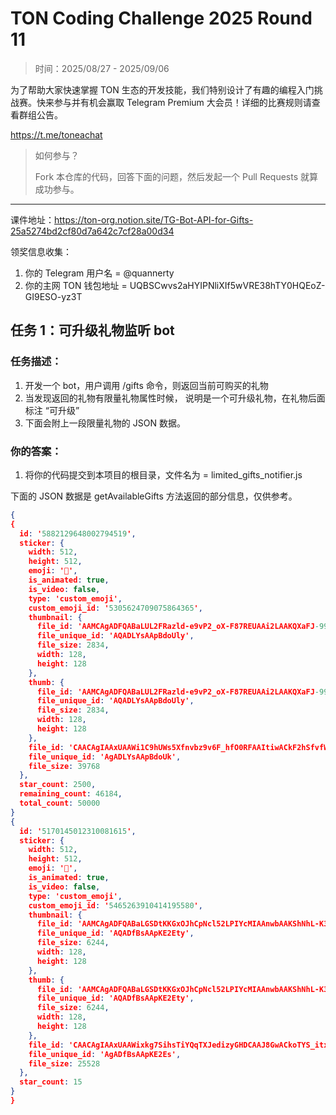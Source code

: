 # TON Coding Challenge 2025 Round 11

> 时间：2025/08/27 - 2025/09/06

为了帮助大家快速掌握 TON 生态的开发技能，我们特别设计了有趣的编程入门挑战赛。快来参与并有机会赢取 Telegram Premium 大会员！详细的比赛规则请查看群组公告。

https://t.me/toneachat

> 如何参与？
>
> Fork 本仓库的代码，回答下面的问题，然后发起一个 Pull Requests 就算成功参与。

---

课件地址：https://ton-org.notion.site/TG-Bot-API-for-Gifts-25a5274bd2cf80d7a642c7cf28a00d34

领奖信息收集：
1. 你的 Telegram 用户名 = @quannerty
2. 你的主网 TON 钱包地址 = UQBSCwvs2aHYIPNliXIf5wVRE38hTY0HQEoZ-GI9ESO-yz3T

## 任务 1：可升级礼物监听 bot 
### 任务描述：

1. 开发一个 bot，用户调用 /gifts 命令，则返回当前可购买的礼物
2. 当发现返回的礼物有限量礼物属性时候， 说明是一个可升级礼物，在礼物后面标注 “可升级”
3. 下面会附上一段限量礼物的 JSON 数据。

### 你的答案：

1. 将你的代码提交到本项目的根目录，文件名为 = limited_gifts_notifier.js



下面的 JSON 数据是 getAvailableGifts 方法返回的部分信息，仅供参考。

```json
{
{
  id: '5882129648002794519',
  sticker: {
    width: 512,
    height: 512,
    emoji: '🎁',
    is_animated: true,
    is_video: false,
    type: 'custom_emoji',
    custom_emoji_id: '5305624709075864365',
    thumbnail: {
      file_id: 'AAMCAgADFQABaLUL2FRazld-e9vP2_oX-F87REUAAi2LAAKQXaFJ-99YygWf3LEBAAdtAAM2BA',
      file_unique_id: 'AQADLYsAApBdoUly',
      file_size: 2834,
      width: 128,
      height: 128
    },
    thumb: {
      file_id: 'AAMCAgADFQABaLUL2FRazld-e9vP2_oX-F87REUAAi2LAAKQXaFJ-99YygWf3LEBAAdtAAM2BA',
      file_unique_id: 'AQADLYsAApBdoUly',
      file_size: 2834,
      width: 128,
      height: 128
    },
    file_id: 'CAACAgIAAxUAAWi1C9hUWs5Xfnvbz9v6F_hfO0RFAAItiwACkF2hSfvfWMoFn9yxNgQ',
    file_unique_id: 'AgADLYsAApBdoUk',
    file_size: 39768
  },
  star_count: 2500,
  remaining_count: 46184,
  total_count: 50000
}
{
  id: '5170145012310081615',
  sticker: {
    width: 512,
    height: 512,
    emoji: '💝',
    is_animated: true,
    is_video: false,
    type: 'custom_emoji',
    custom_emoji_id: '5465263910414195580',
    thumbnail: {
      file_id: 'AAMCAgADFQABaLGSDtKKGxOJhCpNcl52LPIYcMIAAnwbAAKShNhL-K3EXM8imbUBAAdtAAM2BA',
      file_unique_id: 'AQADfBsAApKE2Ety',
      file_size: 6244,
      width: 128,
      height: 128
    },
    thumb: {
      file_id: 'AAMCAgADFQABaLGSDtKKGxOJhCpNcl52LPIYcMIAAnwbAAKShNhL-K3EXM8imbUBAAdtAAM2BA',
      file_unique_id: 'AQADfBsAApKE2Ety',
      file_size: 6244,
      width: 128,
      height: 128
    },
    file_id: 'CAACAgIAAxUAAWixkg7SihsTiYQqTXJedizyGHDCAAJ8GwACkoTYS_itxFzPIpm1NgQ',
    file_unique_id: 'AgADfBsAApKE2Es',
    file_size: 25528
  },
  star_count: 15
}
}

```







